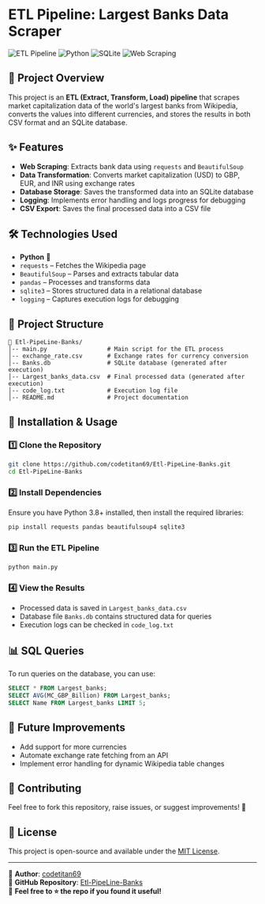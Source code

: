 # ETL Pipeline: Largest Banks Data Scraper

![ETL Pipeline](https://img.shields.io/badge/ETL-Pipeline-blue.svg) ![Python](https://img.shields.io/badge/Python-3.8%2B-brightgreen.svg) ![SQLite](https://img.shields.io/badge/Database-SQLite-orange.svg) ![Web Scraping](https://img.shields.io/badge/Web%20Scraping-BeautifulSoup-lightblue.svg)

## 📌 Project Overview
This project is an **ETL (Extract, Transform, Load) pipeline** that scrapes market capitalization data of the world's largest banks from Wikipedia, converts the values into different currencies, and stores the results in both CSV format and an SQLite database.

## ✨ Features
- **Web Scraping**: Extracts bank data using `requests` and `BeautifulSoup`
- **Data Transformation**: Converts market capitalization (USD) to GBP, EUR, and INR using exchange rates
- **Database Storage**: Saves the transformed data into an SQLite database
- **Logging**: Implements error handling and logs progress for debugging
- **CSV Export**: Saves the final processed data into a CSV file

## 🛠 Technologies Used
- **Python** 🐍
- `requests` – Fetches the Wikipedia page
- `BeautifulSoup` – Parses and extracts tabular data
- `pandas` – Processes and transforms data
- `sqlite3` – Stores structured data in a relational database
- `logging` – Captures execution logs for debugging

## 📂 Project Structure
```plaintext
📁 Etl-PipeLine-Banks/
│-- main.py                 # Main script for the ETL process
│-- exchange_rate.csv       # Exchange rates for currency conversion
│-- Banks.db                # SQLite database (generated after execution)
│-- Largest_banks_data.csv  # Final processed data (generated after execution)
│-- code_log.txt            # Execution log file
│-- README.md               # Project documentation
```

## 🔧 Installation & Usage
### 1️⃣ Clone the Repository
```bash
git clone https://github.com/codetitan69/Etl-PipeLine-Banks.git
cd Etl-PipeLine-Banks
```
### 2️⃣ Install Dependencies
Ensure you have Python 3.8+ installed, then install the required libraries:
```bash
pip install requests pandas beautifulsoup4 sqlite3
```
### 3️⃣ Run the ETL Pipeline
```bash
python main.py
```
### 4️⃣ View the Results
- Processed data is saved in `Largest_banks_data.csv`
- Database file `Banks.db` contains structured data for queries
- Execution logs can be checked in `code_log.txt`

## 📊 SQL Queries
To run queries on the database, you can use:
```sql
SELECT * FROM Largest_banks;
SELECT AVG(MC_GBP_Billion) FROM Largest_banks;
SELECT Name FROM Largest_banks LIMIT 5;
```

## 📝 Future Improvements
- Add support for more currencies
- Automate exchange rate fetching from an API
- Implement error handling for dynamic Wikipedia table changes

## 🤝 Contributing
Feel free to fork this repository, raise issues, or suggest improvements! 🚀

## 📜 License
This project is open-source and available under the [MIT License](LICENSE).

---
📌 **Author**: [codetitan69](https://github.com/codetitan69)  
📌 **GitHub Repository**: [Etl-PipeLine-Banks](https://github.com/codetitan69/Etl-PipeLine-Banks)  
📌 **Feel free to ⭐ the repo if you found it useful!**
